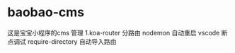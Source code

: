<!--
 * @Author: 胡海
 * @Date: 2019-12-15 22:39:28
 * @LastEditors: 胡海
 * @LastEditTime: 2019-12-15 23:48:28
 * @Description: 
 -->
# baobao-cms
这是宝宝小程序的cms 管理
1.koa-router 分路由 nodemon 自动重启 vscode 断点调试 require-directory 自动导入路由
